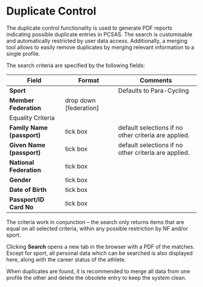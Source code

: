 # Duplicate Control

The duplicate control functionality is used to generate PDF reports indicating possible duplicate
entries in PCSAS. The search is customisable and automatically restricted by user data access.
Additionally, a merging tool allows to easily remove duplicates by merging relevant information
to a single profile.

The search criteria are specified by the following fields:

| **Field**                                           | **Format**             | **Comments**                                         |
| --------------------------------------------------- | ---------------------- | ---------------------------------------------------- |
| **Sport**                                           |                        | Defaults to Para-Cycling                               |
| **Member Federation**                               | drop down [federation] |                                                      |
| <span class="table-header">Equality Criteria</span> |                        |                                                      |
| **Family Name (passport)**                          | tick box               | default selections if no other criteria are applied. |
| **Given Name (passport)**                           | tick box               | default selections if no other criteria are applied. |
| **National Federation**                             | tick box               |                                                      |
| **Gender**                                          | tick box               |                                                      |
| **Date of Birth**                                   | tick box               |                                                      |
| **Passport/ID Card No**                             | tick box               |                                                      |

The criteria work in conjunction – the search only returns items that are equal on all selected
criteria, within any possible restriction by NF and/or sport.

Clicking **Search** opens a new tab in the browser with a PDF of the matches. Except for sport, all
personal data which can be searched is also displayed here, along with the career status of the
athlete.

When duplicates are found, it is recommended to merge all data from one profile the other and
delete the obsolete entry to keep the system clean.